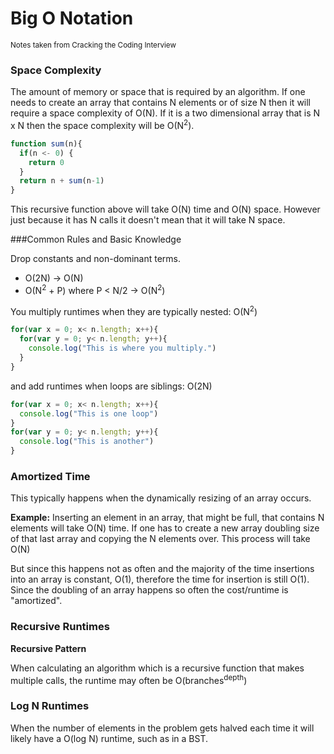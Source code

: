 # Big O Notation
<sub>Notes taken from Cracking the Coding Interview</sub>

### Space Complexity

The amount of memory or space that is required by an algorithm. If one needs to create an array that contains N elements or of size N then it will require a space complexity of O(N). If it is a two dimensional array that is N x N then the space complexity will be O(N<sup>2</sup>).

```javascript
function sum(n){
  if(n <- 0) {
    return 0
  }
  return n + sum(n-1)
}
```

This recursive function above will take O(N) time and O(N) space. However just because it has N calls it doesn't mean that it will take N space.

###Common Rules and Basic Knowledge

Drop constants and non-dominant terms.
* O(2N) -> O(N)
* O(N<sup>2</sup> + P) where P < N/2 -> O(N<sup>2</sup>)

You multiply runtimes when they are typically nested: O(N<sup>2</sup>)

```javascript
for(var x = 0; x< n.length; x++){
  for(var y = 0; y< n.length; y++){
    console.log("This is where you multiply.")
  }
}
```
and add runtimes when loops are siblings: O(2N)

```javascript
for(var x = 0; x< n.length; x++){
  console.log("This is one loop")
}
for(var y = 0; y< n.length; y++){
  console.log("This is another")
}
```


### Amortized Time

This typically happens when the dynamically resizing of an array occurs.

**Example:**
Inserting an element in an array, that might be full, that contains N elements will take O(N) time. If one has to create a new array doubling size of that last array and copying the N elements over. This process will take O(N)

But since this happens not as often and the majority of the time insertions into an array is constant, O(1), therefore the time for insertion is still O(1). Since the doubling of an array happens so often the cost/runtime is "amortized".


### Recursive Runtimes

**Recursive Pattern**

When calculating an algorithm which is a recursive function that makes multiple calls, the runtime may often be O(branches<sup>depth</sup>)

### Log N Runtimes

When the number of elements in the problem gets halved each time it will likely have a O(log N) runtime, such as in a BST.
